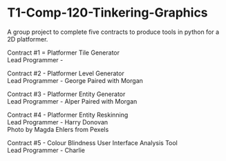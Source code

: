 # T1-Comp-120-Tinkering-Graphics
A group project to complete five contracts to produce tools in python for a 2D platformer.

Contract #1 = Platformer Tile Generator\
Lead Programmer - 

Contract #2 - Platformer Level Generator\
Lead Programmer - George
Paired with Morgan

Contract #3 - Platformer Entity Generator\
Lead Programmer - Alper
Paired with Morgan

Contract #4 - Platformer Entity Reskinning\
Lead Programmer - Harry Donovan\
Photo by Magda Ehlers from Pexels

Contract #5 - Colour Blindness User Interface Analysis Tool\
Lead Programmer - Charlie
